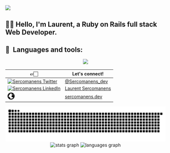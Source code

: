 <img src="https://capsule-render.vercel.app/api?type=waving&height=300&color=gradient&text=Laurent%20Sercomanens&descAlign=81&descAlignY=45&descSize=22&desc=Full%20Stack%20Web%20Developer&fontAlignY=24&fontSize=80&reversal=false&strokeWidth=0&textBg=false"/>


## 🖖🏻 Hello, I'm Laurent, a Ruby on Rails full stack Web Developer.

<h2> 🚀 &nbsp;Languages and tools:</h2>
<p align="left">
<p align="center">
  <a href="https://skillicons.dev">
    <img src="https://skillicons.dev/icons?i=git,github,css,docker,html,vscode,ruby,rails,javascript,bootstrap,postgresql,tailwind,heroku" />
  </a>
</p>

| 👉🏻       | Let's connect!                                   |
|-----------|--------------------------------------------------|
| [<img alt="Sercomanens Twitter" width="22px" src="https://cdn.jsdelivr.net/npm/simple-icons@v3/icons/twitter.svg" />](https://twitter.com/Sercomanens_dev) | [@Sercomanens_dev](https://twitter.com/Sercomanens_dev) |
| [<img alt="Sercomanens LinkedIn" width="22px" src="https://cdn.jsdelivr.net/npm/simple-icons@v3/icons/linkedin.svg" />](https://www.linkedin.com/in/Sercomanens/) | [Laurent Sercomanens](https://www.linkedin.com/in/Sercomanens/) |
| [<img alt="Sercomanens.dev" width="22px" src="https://raw.githubusercontent.com/iconic/open-iconic/master/svg/globe.svg" />](https://sercomanens.dev/) | [sercomanens.dev](https://sercomanens.dev/) |


<img src="https://raw.githubusercontent.com/sercomanens/sercomanens/output/snake.svg" alt="Snake animation" />
<div align="center">
  <img src="https://github-readme-stats.vercel.app/api?username=sercomanens&hide_title=false&hide_rank=false&show_icons=true&include_all_commits=true&count_private=true&disable_animations=false&theme=dracula&locale=en&hide_border=false&order=1" height="150" alt="stats graph"  />
  <img src="https://github-readme-stats.vercel.app/api/top-langs?username=sercomanens&locale=en&hide_title=false&layout=compact&card_width=320&langs_count=5&theme=dracula&hide_border=false&order=2" height="150" alt="languages graph"  />
</div>


###
